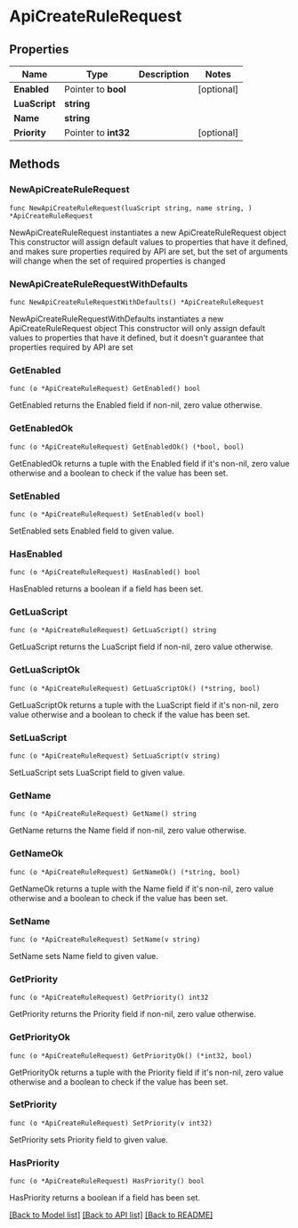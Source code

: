 # ApiCreateRuleRequest

## Properties

Name | Type | Description | Notes
------------ | ------------- | ------------- | -------------
**Enabled** | Pointer to **bool** |  | [optional] 
**LuaScript** | **string** |  | 
**Name** | **string** |  | 
**Priority** | Pointer to **int32** |  | [optional] 

## Methods

### NewApiCreateRuleRequest

`func NewApiCreateRuleRequest(luaScript string, name string, ) *ApiCreateRuleRequest`

NewApiCreateRuleRequest instantiates a new ApiCreateRuleRequest object
This constructor will assign default values to properties that have it defined,
and makes sure properties required by API are set, but the set of arguments
will change when the set of required properties is changed

### NewApiCreateRuleRequestWithDefaults

`func NewApiCreateRuleRequestWithDefaults() *ApiCreateRuleRequest`

NewApiCreateRuleRequestWithDefaults instantiates a new ApiCreateRuleRequest object
This constructor will only assign default values to properties that have it defined,
but it doesn't guarantee that properties required by API are set

### GetEnabled

`func (o *ApiCreateRuleRequest) GetEnabled() bool`

GetEnabled returns the Enabled field if non-nil, zero value otherwise.

### GetEnabledOk

`func (o *ApiCreateRuleRequest) GetEnabledOk() (*bool, bool)`

GetEnabledOk returns a tuple with the Enabled field if it's non-nil, zero value otherwise
and a boolean to check if the value has been set.

### SetEnabled

`func (o *ApiCreateRuleRequest) SetEnabled(v bool)`

SetEnabled sets Enabled field to given value.

### HasEnabled

`func (o *ApiCreateRuleRequest) HasEnabled() bool`

HasEnabled returns a boolean if a field has been set.

### GetLuaScript

`func (o *ApiCreateRuleRequest) GetLuaScript() string`

GetLuaScript returns the LuaScript field if non-nil, zero value otherwise.

### GetLuaScriptOk

`func (o *ApiCreateRuleRequest) GetLuaScriptOk() (*string, bool)`

GetLuaScriptOk returns a tuple with the LuaScript field if it's non-nil, zero value otherwise
and a boolean to check if the value has been set.

### SetLuaScript

`func (o *ApiCreateRuleRequest) SetLuaScript(v string)`

SetLuaScript sets LuaScript field to given value.


### GetName

`func (o *ApiCreateRuleRequest) GetName() string`

GetName returns the Name field if non-nil, zero value otherwise.

### GetNameOk

`func (o *ApiCreateRuleRequest) GetNameOk() (*string, bool)`

GetNameOk returns a tuple with the Name field if it's non-nil, zero value otherwise
and a boolean to check if the value has been set.

### SetName

`func (o *ApiCreateRuleRequest) SetName(v string)`

SetName sets Name field to given value.


### GetPriority

`func (o *ApiCreateRuleRequest) GetPriority() int32`

GetPriority returns the Priority field if non-nil, zero value otherwise.

### GetPriorityOk

`func (o *ApiCreateRuleRequest) GetPriorityOk() (*int32, bool)`

GetPriorityOk returns a tuple with the Priority field if it's non-nil, zero value otherwise
and a boolean to check if the value has been set.

### SetPriority

`func (o *ApiCreateRuleRequest) SetPriority(v int32)`

SetPriority sets Priority field to given value.

### HasPriority

`func (o *ApiCreateRuleRequest) HasPriority() bool`

HasPriority returns a boolean if a field has been set.


[[Back to Model list]](../README.md#documentation-for-models) [[Back to API list]](../README.md#documentation-for-api-endpoints) [[Back to README]](../README.md)


